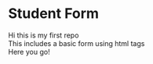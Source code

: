 # Student Form

Hi this is my first repo <br>
This includes a basic form using html tags<br>
Here you go!
